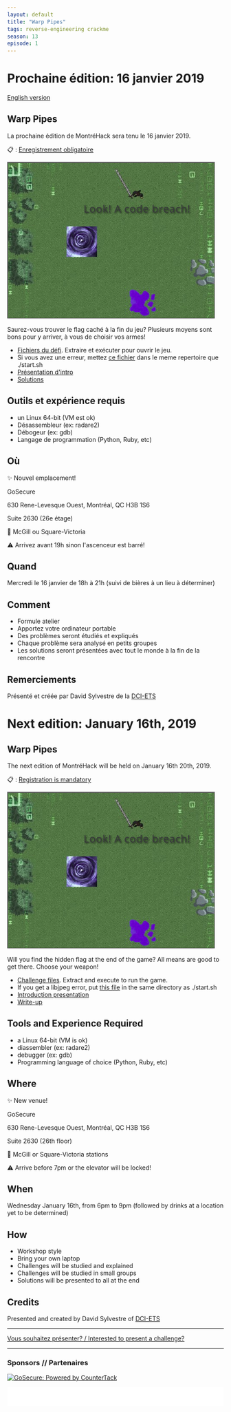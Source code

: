 ```yaml
---
layout: default
title: "Warp Pipes"
tags: reverse-engineering crackme
season: 13
episode: 1
---
```


# Prochaine édition: 16 janvier 2019

[English version](#english)

## Warp Pipes

La prochaine édition de MontréHack sera tenu le 16 janvier 2019.

:clipboard: : [Enregistrement obligatoire](https://www.eventbrite.ca/e/montrehack-warp-pipes-tickets-54957964752)

![Look! A code breach!](/images/19-01_warp-pipes.png)

Saurez-vous trouver le flag caché à la fin du jeu? Plusieurs moyens sont bons
pour y arriver, à vous de choisir vos armes!

* [Fichiers du défi](https://www.dropbox.com/s/40ivcsod4v92s2c/Challenge_Dave.zip?dl=0).
  Extraire et exécuter pour ouvrir le jeu.
* Si vous avez une erreur, mettez [ce fichier](https://www.dropbox.com/s/l4nlbj46lze2ghp/libjpeg.so.8?dl=0) dans le meme repertoire que ./start.sh
* [Présentation d'intro](https://docs.google.com/presentation/d/1WOPJvqHABDLBhT5zs0IxeJB_FMUIOi5anQtPiTRmCxE/)
* [Solutions](https://gist.github.com/Dave1840438/e6b1c0fc84883513993b18db075fdda0)


## Outils et expérience requis

* un Linux 64-bit (VM est ok)
* Désassembleur (ex: radare2)
* Débogeur (ex: gdb)
* Langage de programmation (Python, Ruby, etc)

## Où

:sparkles: Nouvel emplacement!

GoSecure

630 Rene-Levesque Ouest, Montréal, QC H3B 1S6

Suite 2630 (26e étage)

:train2: McGill ou Square-Victoria

:warning: Arrivez avant 19h sinon l'ascenceur est barré!

## Quand

Mercredi le 16 janvier de 18h à 21h (suivi de bières à un lieu à déterminer)

## Comment
 
* Formule atelier
* Apportez votre ordinateur portable
* Des problèmes seront étudiés et expliqués
* Chaque problème sera analysé en petits groupes
* Les solutions seront présentées avec tout le monde à la fin de la rencontre

## Remerciements

Présenté et créée par David Sylvestre de la [DCI-ETS](https://dciets.com/)


<a id="english"></a>

# Next edition: January 16th, 2019

## Warp Pipes

The next edition of MontréHack will be held on January 16th 20th, 2019.

:clipboard: : [Registration is mandatory](https://www.eventbrite.ca/e/montrehack-warp-pipes-tickets-54957964752)

![Look! A code breach!](/images/19-01_warp-pipes.png)

Will you find the hidden flag at the end of the game? All means are good to get
there. Choose your weapon!

* [Challenge files](https://www.dropbox.com/s/40ivcsod4v92s2c/Challenge_Dave.zip?dl=0).
  Extract and execute to run the game.
* If you get a libjpeg error, put [this file](https://www.dropbox.com/s/l4nlbj46lze2ghp/libjpeg.so.8?dl=0) in the same directory as ./start.sh
* [Introduction presentation](https://docs.google.com/presentation/d/1NYWdvTdtLR09YixQ9gpKr7njBet_2rZwwf8G9Gj4hRk/edit?usp=sharing)
* [Write-up](https://gist.github.com/Dave1840438/e6b1c0fc84883513993b18db075fdda0)

## Tools and Experience Required

* a Linux 64-bit (VM is ok)
* diassembler (ex: radare2)
* debugger (ex: gdb)
* Programming language of choice (Python, Ruby, etc)

## Where

:sparkles: New venue!

GoSecure

630 Rene-Levesque Ouest, Montréal, QC H3B 1S6

Suite 2630 (26th floor)

:train2: McGill or Square-Victoria stations

:warning: Arrive before 7pm or the elevator will be locked!

## When

Wednesday January 16th, from 6pm to 9pm (followed by drinks at a location yet to be determined)

## How

* Workshop style
* Bring your own laptop
* Challenges will be studied and explained
* Challenges will be studied in small groups
* Solutions will be presented to all at the end

## Credits

Presented and created by David Sylvestre of [DCI-ETS](https://dciets.com/)

<hr/>

[Vous souhaitez présenter? / Interested to present a challenge?](https://github.com/montrehack/montrehack.github.com/wiki/Present-at-Montrehack)

<hr/>

### Sponsors // Partenaires

[![GoSecure: Powered by CounterTack](https://gosecure.net/wp-content/uploads/2019/01/logo-web.large-transparent.png)](https://gosecure.net/)

[![Brasserie Benelux](/images/benelux.png)](http://brasseriebenelux.com/)
